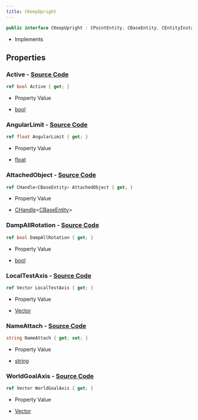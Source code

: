 ```yaml
---
title: CKeepUpright
---
```


```csharp
public interface CKeepUpright : CPointEntity, CBaseEntity, CEntityInstance, ISchemaClass<CEntityInstance>, ISchemaClass<CBaseEntity>, ISchemaClass<CPointEntity>, ISchemaClass<CKeepUpright>, ISchemaField, ISchemaClass, INativeHandle
```

- Implements

## Properties

### **Active** - [Source Code](https://github.com/swiftly-solution/swiftlys2/blob/main/managed/src/SwiftlyS2.Generated/Schemas/Interfaces/CKeepUpright.cs#L26)

```csharp
ref bool Active { get; }
```

- Property Value

- [bool](https://learn.microsoft.com/dotnet/api/system.boolean)

### **AngularLimit** - [Source Code](https://github.com/swiftly-solution/swiftlys2/blob/main/managed/src/SwiftlyS2.Generated/Schemas/Interfaces/CKeepUpright.cs#L24)

```csharp
ref float AngularLimit { get; }
```

- Property Value

- [float](https://learn.microsoft.com/dotnet/api/system.single)

### **AttachedObject** - [Source Code](https://github.com/swiftly-solution/swiftlys2/blob/main/managed/src/SwiftlyS2.Generated/Schemas/Interfaces/CKeepUpright.cs#L22)

```csharp
ref CHandle<CBaseEntity> AttachedObject { get; }
```

- Property Value

- [CHandle](/docs/api/shared/natives/chandle-1)<[CBaseEntity](/docs/api/shared/schemadefinitions/cbaseentity)>

### **DampAllRotation** - [Source Code](https://github.com/swiftly-solution/swiftlys2/blob/main/managed/src/SwiftlyS2.Generated/Schemas/Interfaces/CKeepUpright.cs#L28)

```csharp
ref bool DampAllRotation { get; }
```

- Property Value

- [bool](https://learn.microsoft.com/dotnet/api/system.boolean)

### **LocalTestAxis** - [Source Code](https://github.com/swiftly-solution/swiftlys2/blob/main/managed/src/SwiftlyS2.Generated/Schemas/Interfaces/CKeepUpright.cs#L18)

```csharp
ref Vector LocalTestAxis { get; }
```

- Property Value

- [Vector](/docs/api/shared/natives/vector)

### **NameAttach** - [Source Code](https://github.com/swiftly-solution/swiftlys2/blob/main/managed/src/SwiftlyS2.Generated/Schemas/Interfaces/CKeepUpright.cs#L20)

```csharp
string NameAttach { get; set; }
```

- Property Value

- [string](https://learn.microsoft.com/dotnet/api/system.string)

### **WorldGoalAxis** - [Source Code](https://github.com/swiftly-solution/swiftlys2/blob/main/managed/src/SwiftlyS2.Generated/Schemas/Interfaces/CKeepUpright.cs#L16)

```csharp
ref Vector WorldGoalAxis { get; }
```

- Property Value

- [Vector](/docs/api/shared/natives/vector)

